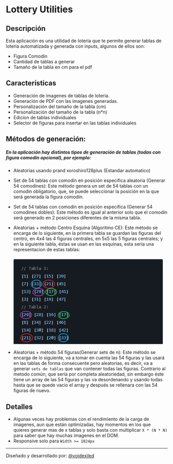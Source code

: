 # Lottery Utilities

## Descripción

Esta aplicación es una utilidad de lotería que te permite generar tablas de
loteria automatizada y generada con inputs, algunos de ellos son:

- Figura Comodin
- Cantidad de tablas a generar
- Tamaño de la tabla en cm para el pdf

## Características

- Generación de imagenes de tablas de loteria.
- Generación de PDF con las imagenes generadas.
- Personalización del tamaño de la tabla (cm)
- Personalización del tamaño de la tabla (n\*n)
- Edicion de tablas individuales
- Selector de figuras para insertar en las tablas individuales

## Métodos de generación:

##### En la aplicación hay distintos tipos de generación de tablas (todas con figura comodin opcional), por ejemplo:

- Aleatorias usando prand xoroshiro128plus (Estandar automatico)
- Set de 54 tablas con comodín en posición especifica aleatoria (Generar 54
  comodines): Este método genera un set de 54 tablas con un comodín obligatorio,
  que, se puede seleccionar la posición en la que será generada la figura
  comodin.
- Set de 54 tablas con comodín en posición especifica (Generar 54 comodines
  dobles): Este método es igual al anterior solo que el comodin será generado en
  2 posiciones diferentes de la misma tabla.

- Aleatorias + método Centro Esquina (Algoritmo CE): Este método se encarga de
  lo siguiente, en la primera tabla se guardan las figuras del centro, en 4x4
  las 4 figuras centrales, en 5x5 las 5 figuras centrales; y en la siguiente
  tabla, éstas se usan en las esquinas, esta seria una representacion de estas
  tablas:

  ![Alt text](repo/centroEsquina.png)

- Aleatorias + método 54 figuras(Generar sets de n): Este método se encarga de
  lo siguiente, va a tomar en cuenta las 54 figuras y las usará en las tablas de
  forma consecuente pero aleatorias, es decir, va a generar `sets de tablas` que
  van contener todas las figuras. Contrario al metodo común, que sería por
  completa aleatoriedad, sin embargo éste tiene un array de las 54 figuras y las
  va desordenando y usando todas hasta que se quede vacio el array y después se
  rellenara con las 54 figuras de nuevo.

## Detalles

- Algunas veces hay problemas con el rendimiento de la carga de imagenes, aun
  que están optimizadas, hay momentos en los que quieres generar mas de x tablas
  y solo basta con multiplicar `X * (N * N)` para saber que hay muchas imagenes
  en el DOM.
- Responsive solo para `Width >= 1024px`

---

Diseñado y desarrollado por:
<a href="https://www.github.com/voidexiled">@voidexiled</a>
